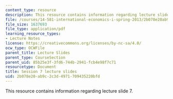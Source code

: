 ```yaml
---
content_type: resource
description: This resource contains information regarding lecture slide 7.
file: /courses/14-581-international-economics-i-spring-2013/2b078e20ab9c2c3d4971709435220bfd_MIT14_581S13_Lecslides7.pdf
file_size: 1637693
file_type: application/pdf
learning_resource_types:
- Lecture Notes
license: https://creativecommons.org/licenses/by-nc-sa/4.0/
ocw_type: OCWFile
parent_title: Lecture Slides
parent_type: CourseSection
parent_uid: 85b25e3f-3fd6-744b-2941-fcb4e98f7c71
resourcetype: Document
title: Session 7 lecture slides
uid: 2b078e20-ab9c-2c3d-4971-709435220bfd
---
```

This resource contains information regarding lecture slide 7.
